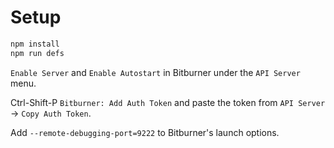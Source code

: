 

# Setup

```bash
npm install
npm run defs
```

`Enable Server` and `Enable Autostart` in Bitburner under the `API Server` menu.

Ctrl-Shift-P `Bitburner: Add Auth Token` and paste the token from `API Server` -> `Copy Auth Token`.

Add `--remote-debugging-port=9222` to Bitburner's launch options.
